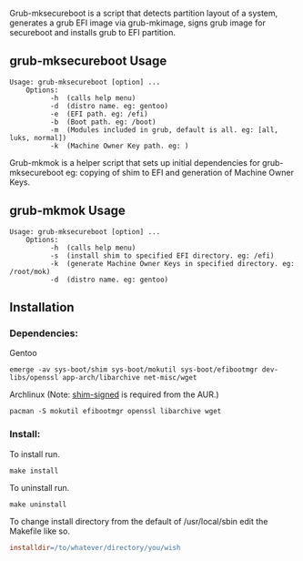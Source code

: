 Grub-mksecureboot is a script that detects partition layout of a system, generates a grub EFI image via grub-mkimage, signs grub image for secureboot and installs grub to EFI partition.

## grub-mksecureboot Usage 
```
Usage: grub-mksecureboot [option] ...
    Options:
          -h  (calls help menu)
          -d  (distro name. eg: gentoo)
          -e  (EFI path. eg: /efi)
          -b  (Boot path. eg: /boot)
          -m  (Modules included in grub, default is all. eg: [all, luks, normal])
          -k  (Machine Owner Key path. eg: )
```
Grub-mkmok is a helper script that sets up initial dependencies for grub-mksecureboot eg: copying of shim to EFI and generation of Machine Owner Keys.
## grub-mkmok Usage 
```
Usage: grub-mksecureboot [option] ...
    Options:
          -h  (calls help menu)
          -s  (install shim to specified EFI directory. eg: /efi)
          -k  (generate Machine Owner Keys in specified directory. eg: /root/mok)
          -d  (distro name. eg: gentoo)
```
## Installation
### Dependencies: 
Gentoo
```
emerge -av sys-boot/shim sys-boot/mokutil sys-boot/efibootmgr dev-libs/openssl app-arch/libarchive net-misc/wget
```
Archlinux (Note: [shim-signed](https://aur.archlinux.org/packages/shim-signed) is required from the AUR.)
```
pacman -S mokutil efibootmgr openssl libarchive wget
```
### Install:
To install run.
```
make install
```
To uninstall run.
```
make uninstall
```
To change install directory from the default of /usr/local/sbin edit the Makefile like so.
```Makefile
installdir=/to/whatever/directory/you/wish
```
